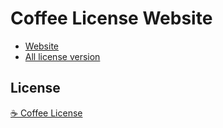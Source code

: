 # Coffee License Website

- [Website](https://coffee-license.org)  
- [All license version](https://github.com/coffee-license/license)

## License

[☕ Coffee License](./LICENSE)
